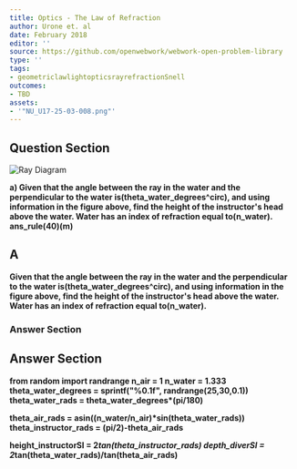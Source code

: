 ```yaml
---
title: Optics - The Law of Refraction
author: Urone et. al
date: February 2018
editor: ''
source: https://github.com/openwebwork/webwork-open-problem-library
type: ''
tags:
- geometriclawlightopticsrayrefractionSnell
outcomes:
- TBD
assets:
- '"NU_U17-25-03-008.png"'
---
```


## Question Section 

![Ray Diagram]("NU_U17-25-03-008.png")

<b>
a) Given that the angle between the ray in the water and the perpendicular to the water is(theta_water_degrees^circ), and using information in the figure above, find the height of the instructor's head above the water. Water has an index of refraction equal to(n_water).
ans_rule(40)(m)

## A
Given that the angle between the ray in the water and the perpendicular to the water is(theta_water_degrees^circ), and using information in the figure above, find the height of the instructor's head above the water. Water has an index of refraction equal to(n_water).
### Answer Section


## Answer Section

from random import randrange
n_air = 1
n_water = 1.333
theta_water_degrees = sprintf("%0.1f", randrange(25,30,0.1))
theta_water_rads = theta_water_degrees*(pi/180)

theta_air_rads = asin((n_water/n_air)*sin(theta_water_rads))
theta_instructor_rads = (pi/2)-theta_air_rads

height_instructorSI = 2*tan(theta_instructor_rads)
depth_diverSI = 2*tan(theta_water_rads)/tan(theta_air_rads)